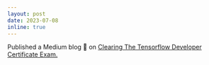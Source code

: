 ```yaml
---
layout: post
date: 2023-07-08
inline: true
---
```


 Published a Medium blog :newspaper: on <a class="news-title" href="https://medium.com/@bhabaranjan.cs/getting-certified-as-tensorflow-developer-by-google-31e78c3da632"> Clearing The Tensorflow Developer Certificate Exam.</a>
